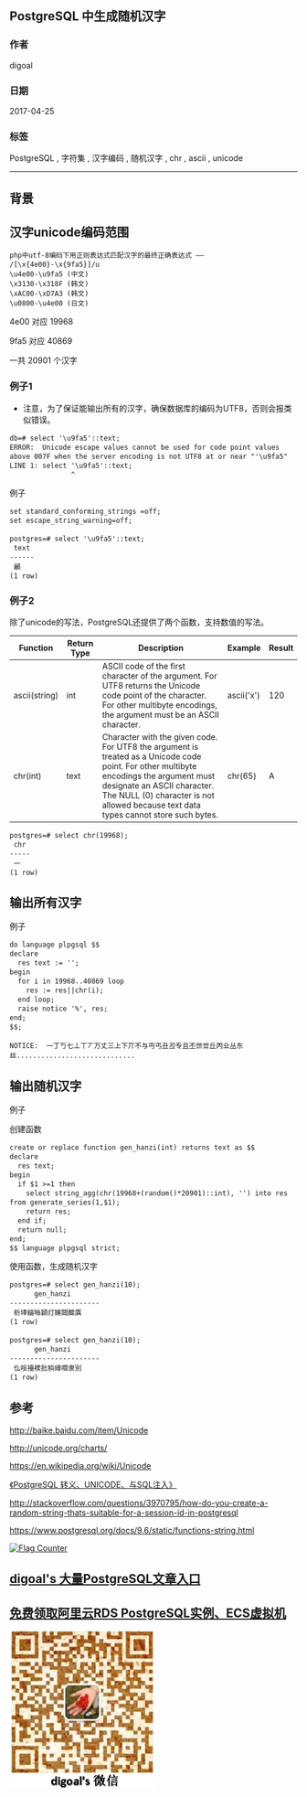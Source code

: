 ## PostgreSQL 中生成随机汉字  
           
### 作者        
digoal        
          
### 日期       
2017-04-25      
        
### 标签       
PostgreSQL , 字符集 , 汉字编码 , 随机汉字 , chr , ascii , unicode  
         
----        
        
## 背景  
  
## 汉字unicode编码范围  
  
```  
php中utf-8编码下用正则表达式匹配汉字的最终正确表达式 ——   
/[\x{4e00}-\x{9fa5}]/u  
\u4e00-\u9fa5 (中文)  
\x3130-\x318F (韩文)  
\xAC00-\xD7A3 (韩文)  
\u0800-\u4e00 (日文)  
```  
  
4e00 对应 19968  
  
9fa5 对应 40869  
  
一共 20901 个汉字  
  
### 例子1  
  
- 注意，为了保证能输出所有的汉字，确保数据库的编码为UTF8，否则会报类似错误。  
  
```  
db=# select '\u9fa5'::text;  
ERROR:  Unicode escape values cannot be used for code point values above 007F when the server encoding is not UTF8 at or near "'\u9fa5"  
LINE 1: select '\u9fa5'::text;  
               ^  
```  
  
例子  
  
```  
set standard_conforming_strings =off;  
set escape_string_warning=off;  
  
postgres=# select '\u9fa5'::text;  
 text   
------  
 龥  
(1 row)  
```  
  
### 例子2  
除了unicode的写法，PostgreSQL还提供了两个函数，支持数值的写法。  
  
Function|	Return Type|	Description|	Example|	Result  
---|---|---|---|---  
ascii(string)|	int|	ASCII code of the first character of the argument. For UTF8 returns the Unicode code point of the character. For other multibyte encodings, the argument must be an ASCII character.|	ascii('x')|	120  
chr(int)|	text|	Character with the given code. For UTF8 the argument is treated as a Unicode code point. For other multibyte encodings the argument must designate an ASCII character. The NULL (0) character is not allowed because text data types cannot store such bytes.|	chr(65)|	A  
  
```  
postgres=# select chr(19968);  
 chr   
-----  
 一  
(1 row)  
```  
  
## 输出所有汉字  
  
例子  
  
```  
do language plpgsql $$  
declare  
  res text := '';  
begin  
  for i in 19968..40869 loop  
    res := res||chr(i);  
  end loop;  
  raise notice '%', res;  
end;  
$$;  
  
NOTICE:  一丁丂七丄丅丆万丈三上下丌不与丏丐丑丒专且丕世丗丘丙业丛东丝.............................  
```  
  
## 输出随机汉字  
例子  
  
创建函数  
  
```  
create or replace function gen_hanzi(int) returns text as $$  
declare  
  res text;  
begin  
  if $1 >=1 then  
    select string_agg(chr(19968+(random()*20901)::int), '') into res from generate_series(1,$1);  
    return res;  
  end if;  
  return null;  
end;  
$$ language plpgsql strict;  
```  
  
使用函数，生成随机汉字  
  
```  
postgres=# select gen_hanzi(10);  
      gen_hanzi         
----------------------  
 析埲錀噝穎灯嬪閸醿厧  
(1 row)  
  
postgres=# select gen_hanzi(10);  
      gen_hanzi         
----------------------  
 仫哸擡襖批梹繜嚪隶別  
(1 row)  
```  
  
## 参考  
http://baike.baidu.com/item/Unicode  
  
http://unicode.org/charts/  
  
https://en.wikipedia.org/wiki/Unicode  
  
[《PostgreSQL 转义、UNICODE、与SQL注入》](../201704/20170402_01.md)   
  
http://stackoverflow.com/questions/3970795/how-do-you-create-a-random-string-thats-suitable-for-a-session-id-in-postgresql  
  
https://www.postgresql.org/docs/9.6/static/functions-string.html  
  
<a rel="nofollow" href="http://info.flagcounter.com/h9V1"  ><img src="http://s03.flagcounter.com/count/h9V1/bg_FFFFFF/txt_000000/border_CCCCCC/columns_2/maxflags_12/viewers_0/labels_0/pageviews_0/flags_0/"  alt="Flag Counter"  border="0"  ></a>  
  
  
  
  
  
  
## [digoal's 大量PostgreSQL文章入口](https://github.com/digoal/blog/blob/master/README.md "22709685feb7cab07d30f30387f0a9ae")
  
  
## [免费领取阿里云RDS PostgreSQL实例、ECS虚拟机](https://free.aliyun.com/ "57258f76c37864c6e6d23383d05714ea")
  
  
![digoal's weixin](../pic/digoal_weixin.jpg "f7ad92eeba24523fd47a6e1a0e691b59")
  
